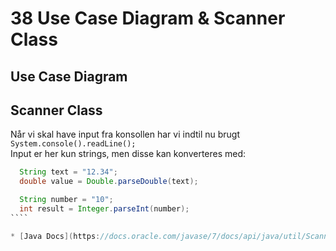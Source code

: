 # 38 Use Case Diagram & Scanner Class

## Use Case Diagram



## Scanner Class
Når vi skal have input fra konsollen har vi indtil nu brugt ````System.console().readLine();````   
Input er her kun strings, men disse kan konverteres med:
`````Java
  String text = "12.34";
  double value = Double.parseDouble(text);

  String number = "10";
  int result = Integer.parseInt(number);
````    

* [Java Docs](https://docs.oracle.com/javase/7/docs/api/java/util/Scanner.html)
